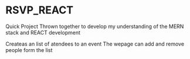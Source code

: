 # RSVP_REACT

Quick Project Thrown together to develop my understanding of the MERN stack and REACT development

Createas an list of atendees to an event
The wepage can add and remove people form the list
